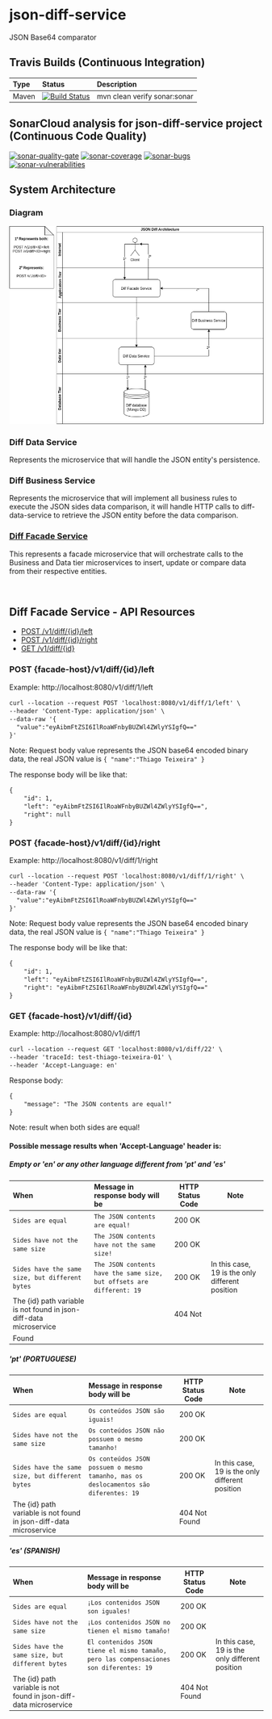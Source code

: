 # json-diff-service
JSON Base64 comparator

## Travis Builds (Continuous Integration)
| Type          | Status                                                   | Description                    |
|:--------------|:---------------------------------------------------------|:-------------------------------|
| Maven         | [![Build Status](https://travis-ci.org/thiagoteixeira/json-diff-service.svg?branch=master)](https://travis-ci.org/thiagoteixeira/json-diff-service)              | mvn clean verify sonar:sonar |

## SonarCloud analysis for json-diff-service project (Continuous Code Quality)

[![sonar-quality-gate][sonar-quality-gate]][sonar-url]
[![sonar-coverage][sonar-coverage]][sonar-url]
[![sonar-bugs][sonar-bugs]][sonar-url]
[![sonar-vulnerabilities][sonar-vulnerabilities]][sonar-url]

## System Architecture
### Diagram
![Alt text](static/images/architecture.png "Xptodasdjasijdi")
### Diff Data Service
Represents the microservice that will handle the JSON entity's persistence.
### Diff Business Service
Represents the microservice that will implement all business rules to execute the JSON sides data comparison, it will handle HTTP calls to diff-data-service to retrieve the JSON entity before the data comparison.
### [Diff Facade Service](#diff-facade-service---api-resources)
This represents a facade microservice that will orchestrate calls to the Business and Data tier microservices to insert, update or compare data from their respective entities.

<br/>

## Diff Facade Service - API Resources

  - [POST /v1/diff/{id}/left](#post-facade-hostv1diffidleft)
  - [POST /v1/diff/{id}/right](#post-facade-hostv1diffidright)
  - [GET /v1/diff/{id}](#get-facade-hostv1diffid)

### POST {facade-host}/v1/diff/{id}/left

Example: http://localhost:8080/v1/diff/1/left
```
curl --location --request POST 'localhost:8080/v1/diff/1/left' \
--header 'Content-Type: application/json' \
--data-raw '{
  "value":"eyAibmFtZSI6IlRoaWFnbyBUZWl4ZWlyYSIgfQ=="
}'
```
Note: Request body value represents the JSON base64 encoded binary data, the real JSON value is `{ "name":"Thiago Teixeira" }`

The response body will be like that:
```
{
    "id": 1,
    "left": "eyAibmFtZSI6IlRoaWFnbyBUZWl4ZWlyYSIgfQ==",
    "right": null
}
```

### POST {facade-host}/v1/diff/{id}/right

Example: http://localhost:8080/v1/diff/1/right
```
curl --location --request POST 'localhost:8080/v1/diff/1/right' \
--header 'Content-Type: application/json' \
--data-raw '{
  "value":"eyAibmFtZSI6IlRoaWFnbyBUZWl4ZWlyYSIgfQ=="
}'
```
Note: Request body value represents the JSON base64 encoded binary data, the real JSON value is `{ "name":"Thiago Teixeira" }`

The response body will be like that:
```
{
    "id": 1,
    "left": "eyAibmFtZSI6IlRoaWFnbyBUZWl4ZWlyYSIgfQ==",
    "right": "eyAibmFtZSI6IlRoaWFnbyBUZWl4ZWlyYSIgfQ=="
}
```

### GET {facade-host}/v1/diff/{id}

Example: http://localhost:8080/v1/diff/1
```
curl --location --request GET 'localhost:8080/v1/diff/22' \
--header 'traceId: test-thiago-teixeira-01' \
--header 'Accept-Language: en'
```
Response body:

    {
        "message": "The JSON contents are equal!"
    }

Note: result when both sides are equal! 

#### Possible message results when 'Accept-Language' header is:
##### Empty or 'en' or any other language different from 'pt' and 'es'
| When      | Message in response body will be | HTTP Status Code | Note |
|:--------------|:----------------------------------|----------------------|-----|
| `Sides are equal`      |    `The JSON contents are equal!` |200 OK||
| `Sides have not the same size`      |    `The JSON contents have not the same size!` |200 OK||
| `Sides have the same size, but different bytes`  |    `The JSON contents have the same size, but offsets are different: 19` | 200 OK | In this case, 19 is the only different position|
| The {id} path variable is not found in json-diff-data microservice |  | 404 Not 
Found ||
##### 'pt' (PORTUGUESE)
| When      | Message in response body will be | HTTP Status Code | Note |
|:--------------|:----------------------------------|----------------------|-----|
| `Sides are equal`      |    `Os conteúdos JSON são iguais!` |200 OK||
| `Sides have not the same size`      |    `Os conteúdos JSON não possuem o mesmo tamanho!` |200 OK||
| `Sides have the same size, but different bytes`  |    `Os conteúdos JSON possuem o mesmo tamanho, mas os deslocamentos são diferentes: 19` | 200 OK | In this case, 19 is the only different position|
| The {id} path variable is not found in json-diff-data microservice |  | 404 Not Found ||
##### 'es' (SPANISH)
| When      | Message in response body will be | HTTP Status Code | Note |
|:--------------|:----------------------------------|----------------------|-----|
| `Sides are equal`      |    `¡Los contenidos JSON son iguales!` |200 OK||
| `Sides have not the same size`      |    `¡Los contenidos JSON no tienen el mismo tamaño!` |200 OK||
| `Sides have the same size, but different bytes`  |    `El contenidos JSON tiene el mismo tamaño, pero las compensaciones son diferentes: 19` | 200 OK | In this case, 19 is the only different position|
| The {id} path variable is not found in json-diff-data microservice |  | 404 Not Found ||


[sonar-url]:https://sonarcloud.io/dashboard?id=com.thiagoteixeira%3Ajson-diff-service-parent&nocache
[sonar-quality-gate]: https://sonarcloud.io/api/project_badges/measure?project=com.thiagoteixeira%3Ajson-diff-service-parent&metric=alert_status
[sonar-coverage]: https://sonarcloud.io/api/project_badges/measure?project=com.thiagoteixeira%3Ajson-diff-service-parent&metric=coverage&cached=1
[sonar-bugs]: https://sonarcloud.io/api/project_badges/measure?project=com.thiagoteixeira%3Ajson-diff-service-parent&metric=bugs
[sonar-vulnerabilities]: https://sonarcloud.io/api/project_badges/measure?project=com.thiagoteixeira%3Ajson-diff-service-parent&metric=vulnerabilities
